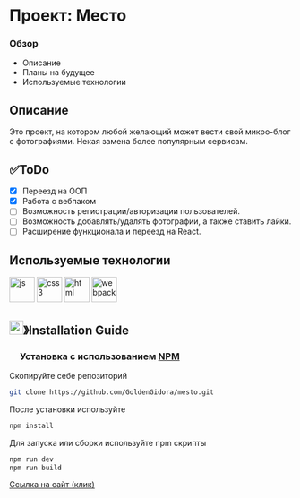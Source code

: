 # Проект: Место

### Обзор

* Описание
* Планы на будущее
* Используемые технологии

## Описание

Это проект, на котором любой желающий может вести свой микро-блог с фотографиями.
Некая замена более популярным сервисам.

## ✅ToDo

- [x] Переезд на ООП
- [x] Работа с вебпаком
- [ ] Возможность регистрации/авторизации пользователей.
- [ ] Возможность добавлять/удалять фотографии, а также ставить лайки.
- [ ] Расширение функционала и переезд на React.

## Используемые технологии

<div>
<img src="https://cdn.jsdelivr.net/gh/devicons/devicon/icons/javascript/javascript-original.svg" alt="js" width="45" height="45"/>
<img src="https://cdn.jsdelivr.net/gh/devicons/devicon/icons/css3/css3-original.svg" alt="css3" width="45" height="45"/>
<img src="https://cdn.jsdelivr.net/gh/devicons/devicon/icons/html5/html5-original.svg" alt="html" width="45" height="45"/>
<img src="https://cdn.jsdelivr.net/gh/devicons/devicon/icons/webpack/webpack-original.svg" alt="webpack" width="45" height="45"/>

</div>

## <img src="https://cdn.discordapp.com/emojis/814216203466965052.png" width="25px" height="25px">》Installation Guide

### <img src="https://cdn.discordapp.com/emojis/1028680849195020308.png" width="15px" height="15px"> Установка с использованием [NPM](https://www.npmjs.com/)
Скопируйте себе репозиторий
```bash
git clone https://github.com/GoldenGidora/mesto.git
```
После установки используйте
```bash
npm install
```
Для запуска или сборки используйте npm скрипты

```bash
npm run dev
npm run build
```

[Ссылка на сайт (клик)](https://goldengidora.github.io/mesto/)
